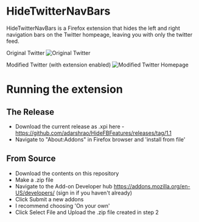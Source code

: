 # HideTwitterNavBars

HideTwitterNavBars is a Firefox extension that hides the left and right navigation bars on the Twitter hompeage, leaving you with only the twitter feed.

Original Twitter
![Original Twitter](https://i.imgur.com/K1uasAC.png)

Modified Twitter (with extension enabled)
![Modified Twitter Homepage](https://i.imgur.com/fRcshXu.png)

# Running the extension

## The Release

- Download the current release as .xpi here - https://github.com/adarshrao/HideFBFeatures/releases/tag/1.1
- Navigate to "About:Addons" in Firefox browser and 'install from file'

## From Source

- Download the contents on this repository
- Make a .zip file
- Navigate to the Add-on Developer hub https://addons.mozilla.org/en-US/developers/ (sign in if you haven't already)
- Click Submit a new addons
- I recommend choosing 'On your own'
- Click Select File and Upload the .zip file created in step 2
